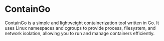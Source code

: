 # ContainGo

ContainGo is a simple and lightweight containerization tool written in Go. It uses Linux namespaces and cgroups to provide process, filesystem, and network isolation, allowing you to run and manage containers efficiently. 